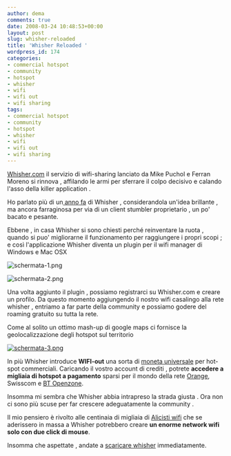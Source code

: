 ```yaml
---
author: dema
comments: true
date: 2008-03-24 10:48:53+00:00
layout: post
slug: whisher-reloaded
title: 'Whisher Reloaded '
wordpress_id: 174
categories:
- commercial hotspot
- community
- hotspot
- whisher
- wifi
- wifi out
- wifi sharing
tags:
- commercial hotspot
- community
- hotspot
- whisher
- wifi
- wifi out
- wifi sharing
---
```


[Whisher.com](http://www.whisher.com/index.php) il servizio di wifi-sharing lanciato da Mike Puchol e Ferran Moreno si rinnova , affilando le armi per sferrare il colpo decisivo e calando l'asso della killer application .

Ho parlato più di un[ anno fa](http://itfonblog.wordpress.com/2007/02/12/whisher-il-nuovo-wifi-sharing/) di Whisher , considerandola un'idea brillante , ma ancora farraginosa per via di un client stumbler proprietario , un po' bacato e pesante.

Ebbene , in casa Whisher si sono chiesti perché reinventare la ruota , quando si puo' migliorarne il funzionamento per raggiungere i propri scopi ; e così l'applicazione Whisher diventa un plugin per il wifi manager di Windows e Mac OSX

![schermata-1.png](http://dema.tv/wp-content/uploads/2008/03/schermata-11.png)

![schermata-2.png](http://dema.tv/wp-content/uploads/2008/03/schermata-21.png)

Una volta aggiunto il plugin , possiamo registrarci su Whisher.com e creare un profilo. Da questo momento aggiungendo il nostro wifi casalingo alla rete whisher , entriamo a far parte della community e possiamo godere del roaming gratuito su tutta la rete.

Come al solito un ottimo mash-up di google maps ci fornisce la geolocalizzazione degli hotspot sul territorio

[![schermata-3.png](http://dema.tv/wp-content/uploads/2008/03/schermata-31.png)](http://dema.tv/wp-content/uploads/2008/03/schermata-31.png)

In più Whisher introduce **WIFI-out** una sorta di [moneta universale](http://www.whisher.com/wifiout_platform.php) per hot-spot commerciali. Caricando il vostro account di crediti , potrete **accedere a migliaia di hotspot a pagamento** sparsi per il mondo della rete [Orange](http://www.orange-wifi.com/en/), Swisscom e [BT Openzone](http://www.btopenzone.com/).

Insomma mi sembra che Whisher abbia intrapreso la strada giusta . Ora non ci sono più scuse per far crescere adeguatamente la community .

Il mio pensiero è rivolto alle centinaia di migliaia di [Alicisti wifi](http://aiuto.alice.it/informazioni/modemadsl/alice_gate2adv.html) che se aderissero in massa a Whisher potrebbero creare **un enorme network wifi solo con due click di mouse**.

Insomma che aspettate , andate a [scaricare whisher](http://www.whisher.com/download.php) immediatamente.
